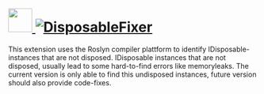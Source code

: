 # [<img src="https://cdn.rawgit.com/AdmiringWorm/chocolatey-packages/2a324519b086feb9d82bf8b3e35543c48b9bfa89/icons/disposablefixer.png" height="48" width="48" /> ![DisposableFixer](https://img.shields.io/chocolatey/v/disposablefixer.svg?label=DisposableFixer&style=for-the-badge)](https://chocolatey.org/packages/disposablefixer)

This extension uses the Roslyn compiler plattform to identify IDisposable-instances that are not disposed. IDisposable instances that are not disposed, usually lead to some hard-to-find errors like memoryleaks. The current version is only able to find this undisposed instances, future version should also provide code-fixes.
